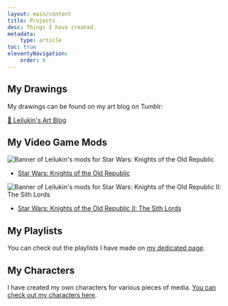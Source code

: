 ```yaml
---
layout: main/content
title: Projects
desc: Things I have created.
metadata:
    type: article
toc: true
eleventyNavigation:
    order: 6
---
```


## My Drawings

My drawings can be found on my art blog on Tumblr:

<a class="link-btn" href="https://leilukinart.tumblr.com/">🎨 Leilukin's Art Blog</a>

## My Video Game Mods

![Banner of Leilukin's mods for Star Wars: Knights of the Old Republic](/assets/projects/my-kotor1-mods-header.png)
- [Star Wars: Knights of the Old Republic](./kotor1mods)

![Banner of Leilukin's mods for Star Wars: Knights of the Old Republic II: The Sith Lords](/assets/projects/my-kotor2-mods-header.png)

- [Star Wars: Knights of the Old Republic II: The Sith Lords](./kotor2mods)

## My Playlists

You can check out the playlists I have made on [my dedicated page](./playlists/).

## My Characters

I have created my own characters for various pieces of media. [You can check out my characters here](https://www.notion.so/leilukin/Leilukin-s-Characters-b377e277f01b4474945e85cf4cb15ada?pvs=4).

